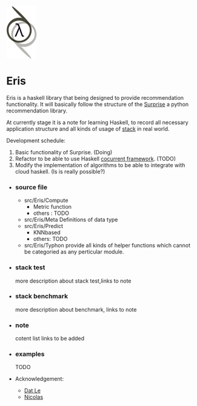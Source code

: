 ![eris logo](imgs/logo_small.png)
# Eris

Eris is a haskell library that being designed to provide recommendation functionality. It will basically follow the structure of the [Surprise](https://github.com/NicolasHug/Surprise) a python recommendation library.

At currently stage it is a note for learning Haskell, to record all necessary application structure and all kinds of usage of [stack](https://github.com/commercialhaskell/stack/blob/master/doc/GUIDE.md) in real world.

Development schedule:
  1. Basic functionality of Surprise. (Doing)
  2. Refactor to be able to use Haskell [cocurrent framework](https://www.safaribooksonline.com/library/view/parallel-and-concurrent/9781449335939/index.html). (TODO)
  3. Modify the implementation of algorithms to be able to integrate with cloud haskell. (Is is really possible?)

- ### source file
  - src/Eris/Compute  
    - Metric function
    - others : TODO
  - src/Eris/Meta
    Definitions of data type
  - src/Eris/Predict
    - KNNbased
    - others: TODO
  - src/Eris/Typhon
    provide all kinds of helper functions which cannot be categoried as any perticular module.
- ### stack test
  more description about stack test,links to note  

- ### stack benchmark
  more description about benchmark, links to note

- ### note
  cotent list
  links to be added
- ### examples
  TODO

- Acknowledgement:
  - [Dat Le](https://github.com/lenguyenthedat)
  - [Nicolas](https://github.com/NicolasHug)
